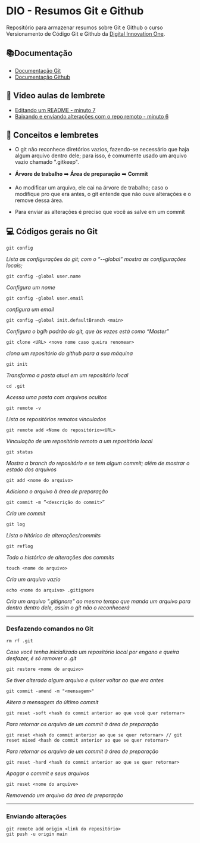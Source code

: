 
# DIO - Resumos Git e Github

Repositório para armazenar resumos sobre Git e Github o curso Versionamento de Código Git e Github da [Digital Innovation One](https://www.dio.me/).


## 📚Documentação
- [Documentação Git](https://www.git-scm.com/doc)
- [Documentação Github](https://www.docs.github.com/)

## 📝 Video aulas de lembrete
- [Editando um README - minuto 7](https://docs.github.com/pt/get-started/writing-on-github/getting-started-with-writing-and-formatting-on-github/quickstart-for-writing-on-github)
- [Baixando e enviando alterações com o repo remoto - minuto 6](https://web.dio.me/course/versionamento-de-codigo-com-git-e-github/learning/dd17c56e-2327-493c-942a-358a49a26549?back=/track/santander-2024-backend-com-java&utm_source=engagement&utm_medium=email&utm_campaign=santander-2024-backend-com-java&utm_term=bootcamp-users&utm_content=daily-study-plan-next-activity-cta)

## 📝 Conceitos e lembretes
- O git não reconhece diretórios vazios, fazendo-se necessário que haja algum arquivo dentro dele; para isso, é comumente usado um arquivo vazio chamado ".gitkeep".

- __Árvore de trabalho__ ➡️ __Área de preparação__ ➡️ __Commit__

- Ao modificar um arquivo, ele cai na árvore de trabalho; caso o modifique pro que era antes, o git entende que não ouve alterações e o remove dessa área.

- Para enviar as alterações é preciso que você as salve em um commit

## 💻 Códigos gerais no Git

```
git config
```
 _Lista as configurações do git; com o “--global” mostra as configurações locais;_
```
git config -global user.name
```
_Configura um nome_
```
git config -global user.email
```
_configura um email_
```
git config –global init.defaultBranch <main>
```
_Configura o bglh padrão do git, que às vezes está como “Master”_
```
git clone <URL> <novo nome caso queira renomear>
```
_clona um repositório do github para a sua máquina_
```
git init
```
_Transforma a pasta atual em um repositório local_
```
cd .git
```
_Acessa uma pasta com arquivos ocultos_
```
git remote -v
```
_Lista os repositórios remotos vinculados_
```
git remote add <Nome do repositório><URL>
```

_Vinculação de um repositório remoto a um repositório local_
```
git status
```
_Mostra a branch do repositório e se tem algum commit; além de mostrar o estado dos arquivos_
```
git add <nome do arquivo>
```
_Adiciona o arquivo à área de preparação_
```
git commit -m ”<descrição do commit>”
```
_Cria um commit_
```
git log
```
_Lista o hitórico de alterações/commits_
```
git reflog
```
_Todo o histórico de alterações dos commits_
```
touch <nome do arquivo>
```
_Cria um arquivo vazio_
```
echo <nome do arquivo> .gitignore
```
_Cria um arquivo ".gitignore" ao mesmo tempo que manda um arquivo para dentro dentro dele, assim o git não o reconhecerá_

---
### Desfazendo comandos no Git
```
rm rf .git
```
_Caso você tenha inicializado um repositório local por engano e queira desfazer, é só remover o .git_
```
git restore <nome do arquivo>
```
_Se tiver alterado algum arquivo e quiser voltar ao que era antes_
```
git commit -amend -m "<mensagem>"
```
_Altera a mensagem do último commit_
```
git reset -soft <hash do commit anterior ao que você quer retornar>
```
_Para retornar os arquivo de um commit à área de preparação_
```
git reset <hash do commit anterior ao que se quer retornar> // git reset mixed <hash do commit anterior ao que se quer retornar>
```
_Para retornar os arquivo de um commit à área de preparação_
```
git reset -hard <hash do commit anterior ao que se quer retornar>
```
_Apagar o commit e seus arquivos_
```
git reset <nome do arquivo>
```
_Removendo um arquivo da área de preparação_

---
### Enviando alterações
```
git remote add origin <link do repositório>
git push -u origin main
```